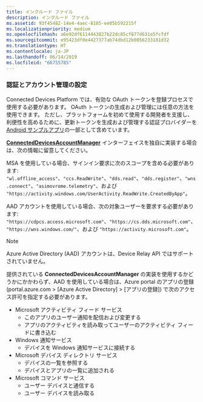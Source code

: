 ```yaml
---
title: インクルード ファイル
description: インクルード ファイル
ms.assetid: 93f45482-14e4-4aec-8185-ee05b592215f
ms.localizationpriority: medium
ms.openlocfilehash: a6e92df6114443827b22dc85cf877d631e5fcfdf
ms.sourcegitcommit: e95423df0e4427377ab74dbd12b0056233181d32
ms.translationtype: HT
ms.contentlocale: ja-JP
ms.lasthandoff: 06/14/2019
ms.locfileid: "66755785"
---
```

### <a name="set-up-authentication-and-account-management"></a>認証とアカウント管理の設定

Connected Devices Platform では、有効な OAuth トークンを登録プロセスで使用する必要があります。  OAuth トークンの生成および管理には任意の方法を使用できます。  ただし、プラットフォームを初めて使用する開発者を支援し、利便性を高めるために、更新トークンを生成および管理する認証プロバイダーを [Android サンプルアプリ](https://github.com/Microsoft/project-rome/tree/master/Android/samples)の一部として含めています。

**[ConnectedDevicesAccountManager](https://docs.microsoft.com/java/api/com.microsoft.connecteddevices.core._user_account_provider)** インターフェイスを独自に実装する場合は、次の情報に留意してください。 

MSA を使用している場合、サインイン要求に次のスコープを含める必要があります: `"wl.offline_access"`、`"ccs.ReadWrite"`、`"dds.read"`、`"dds.register"`、`"wns.connect"`、`"asimovrome.telemetry"`、および `"https://activity.windows.com/UserActivity.ReadWrite.CreatedByApp"`。 

AAD アカウントを使用している場合、次の対象ユーザーを要求する必要があります: `"https://cdpcs.access.microsoft.com"`、`"https://cs.dds.microsoft.com"`、`"https://wns.windows.com/"`、および `"https://activity.microsoft.com"`。

> [!NOTE]
> Azure Active Directory (AAD) アカウントは、Device Relay API ではサポートされていません。

提供されている **ConnectedDevicesAccountManager** の実装を使用するかどうかにかかわらず、AAD を使用している場合は、Azure portal のアプリの登録 (portal.azure.com > [Azure Active Directory] > [アプリの登録]) で次のアクセス許可を指定する必要があります。 
* Microsoft アクティビティ フィード サービス 
  * このアプリのユーザー通知を配信および変更する
  * アプリのアクティビティを読み取ってユーザーのアクティビティ フィードに書き込む
* Windows 通知サービス
  * デバイスを Windows 通知サービスに接続する 
* Microsoft デバイス ディレクトリ サービス
  * デバイスの一覧を参照する
  * デバイスとアプリの一覧に追加される 
* Microsoft コマンド サービス
  * ユーザー デバイスと通信する
  * ユーザー デバイスを読み取る
